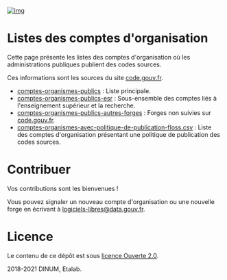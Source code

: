 [![img](https://img.shields.io/badge/Licence%20Ouverte-orange.svg?style=flat-square)](https://git.sr.ht/~etalab/codegouvfr-sources/tree/master/item/LICENSE.md)


# Listes des comptes d'organisation

Cette page présente les listes des comptes d'organisation où les
administrations publiques publient des codes sources.

Ces informations sont les sources du site [code.gouv.fr](https://code.gouv.fr).

-   [comptes-organismes-publics](https://git.sr.ht/~etalab/codegouvfr-sources/blob/master/comptes-organismes-publics) : Liste principale.
-   [comptes-organismes-publics-esr](https://git.sr.ht/~etalab/codegouvfr-sources/blob/master/comptes-organismes-publics-esr) : Sous-ensemble des comptes liés à l'enseignement supérieur et la recherche.
-   [comptes-organismes-publics-autres-forges](https://git.sr.ht/~etalab/codegouvfr-sources/blob/master/comptes-organismes-publics-autres-forges) : Forges non suivies sur [code.gouv.fr](https://code.gouv.fr).
-   [comptes-organismes-avec-politique-de-publication-floss.csv](https://git.sr.ht/~etalab/codegouvfr-sources/blob/master/comptes-organismes-avec-politique-de-publication-floss.csv) : Liste des comptes d'organisation présentant une politique de publication des codes sources.


# Contribuer

Vos contributions sont les bienvenues !

Vous pouvez signaler un nouveau compte d'organisation ou une nouvelle
forge en écrivant à [logiciels-libres@data.gouv.fr](mailto:logiciels-libres@data.gouv.fr).


# Licence

Le contenu de ce dépôt est sous [licence Ouverte 2.0](LICENSE.md).

2018-2021 DINUM, Etalab.

